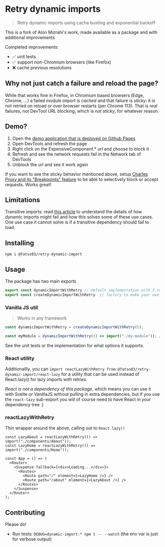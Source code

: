 # Retry dynamic imports

> Retry dynamic imports using cache busting and exponential backoff

This is a fork of Alon Mizrahi's work, made available as a package and with additional improvements

Completed improvements:

- ✅ unit tests
- ✅ support non-Chromium browsers (like Firefox)
- ❌ cache previous resolutions

## Why not just catch a failure and reload the page?

While that works fine in Firefox, in Chromium based browsers (Edge, Chrome, ...) a failed module import is _cached_ and that failure is _sticky_: it is not retried on reload or over browser restarts (per Chrome 113). That is _real_ failures, not DevTool URL blocking, which is _not sticky_, for whatever reason.

## Demo?

1. Open the [demo application that is deployed on Github Pages](https://fatso83.github.io/retry-dynamic-import)
2. Open DevTools and refresh the page
3. Right click on the ExpensiveComponent.\* url and choose to block it
4. Refresh and see the network requests fail in the Network tab of DevTools
5. Unblock the url and see it work again

If you want to see the sticky behavior mentioned above, setup [Charles Proxy and its "Breakpoints" feature](https://www.charlesproxy.com/documentation/proxying/breakpoints/) to be able to selectively block or accept requests. Works great!

## Limitations

Transitive imports: read [this article](https://medium.com/@alonmiz1234/retry-dynamic-imports-with-react-lazy-c7755a7d557a) to understand the details
of how dynamic imports might fail and how this solves some of these use cases. One use case it cannot solve is if a transitive
dependency should fail to load.

## Installing

```
npm i @fatso83/retry-dynamic-import
```

## Usage

The package has two main exports

```javascript
export const dynamicImportWithRetry // default implementation with 5 retries
export const createDynamicImportWithRetry  // factory to make your own version of dynamicImportWithRetry
```

### Vanilla JS util

> Works in any framework

```typescript
const dynamicImportWithRetry = createDynamicImportWithRetry(5);

const myModule = dynamicImportWithRetry(() => import("./my-module")); // this works regardless of framework, lib, etc
```

See the unit tests or the implementation for what options it supports.

### React utility

Additionallly, you can `import reactLazyWithRetry from @fatso83/retry-dynamic-import/react-lazy` for a utility that can be used instead of React.lazy() for lazy imports with retries.

_React is not a dependency of this package_, which means you can use it with Svelte or VanillaJS without pulling in extra dependencies, but if you use the `react-lazy` sub-export you will of course need to have React in your dependency tree :)

### reactLazyWithRetry

Thin wrapper around the above, calling out to `React.lazy()`

```tsx
const LazyAbout = reactLazyWithRetry(() => import("./components/About"));
const LazyHome = reactLazyWithRetry(() => import("./components/Home"));

const App = () => (
  <Router>
    <Suspense fallback={<div>Loading...</div>}>
      <Routes>
        <Route path="/" element={<LazyHome />} />
        <Route path="/about" element={<LazyAbout />} />
      </Routes>
    </Suspense>
  </Router>
);
```

## Contributing

Please do!

- Run tests: `DEBUG=dynamic-import:* npm t -- --watch` (the env var is just for verbose output)
